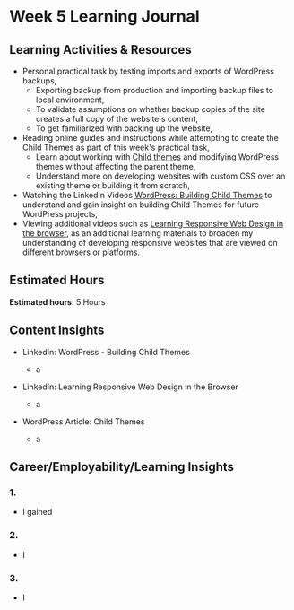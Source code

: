 # Week 5 Learning Journal <br/>

## Learning Activities & Resources
* Personal practical task by testing imports and exports of WordPress backups,
  * Exporting backup from production and importing backup files to local environment,
  * To validate assumptions on whether backup copies of the site creates a full copy of the website's content,
  * To get familiarized with backing up the website,
* Reading online guides and instructions while attempting to create the Child Themes as part of this week's practical task,
  * Learn about working with [Child themes](https://developer.wordpress.org/themes/advanced-topics/child-themes/) and modifying WordPress themes without affecting the parent theme,
  * Understand more on developing websites with custom CSS over an existing theme or building it from scratch,
* Watching the LinkedIn Videos [WordPress: Building Child Themes](https://www.linkedin.com/learning/wordpress-building-child-themes-3/what-you-need-to-know?autoSkip=true&resume=false&u=2223545) to understand and gain insight on building Child Themes for future WordPress projects,
* Viewing additional videos such as [Learning Responsive Web Design in the browser](https://www.linkedin.com/learning/learning-responsive-web-design-in-the-browser/welcome?u=2223545), as an additional learning materials to broaden my understanding of developing responsive websites that are viewed on different browsers or platforms.


## Estimated Hours
**Estimated hours**: 5 Hours

## Content Insights
* LinkedIn: WordPress - Building Child Themes 
  - a


* LinkedIn: Learning Responsive Web Design in the Browser
  - a


* WordPress Article: Child Themes
  - a



## Career/Employability/Learning Insights

### 1. <br>
  - I gained 


### 2. <br>
  - I


### 3.  <br>
  - I